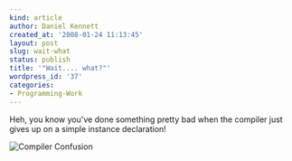 ```yaml
---
kind: article
author: Daniel Kennett
created_at: '2008-01-24 11:13:45'
layout: post
slug: wait-what
status: publish
title: '"Wait.... what?"'
wordpress_id: '37'
categories:
- Programming-Work
---
```


Heh, you know you've done something pretty bad when the compiler just gives up on a simple instance declaration! 

<img src="/pictures/compilerconfusion.png" alt="Compiler Confusion" />
